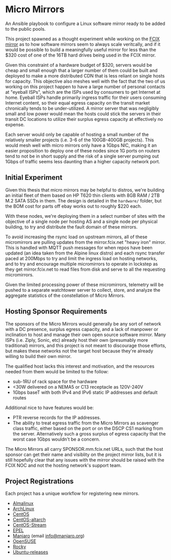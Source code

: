 # Micro Mirrors

An Ansible playbook to configure a Linux software mirror ready to be added to the public pools.

This project spawned as a thought experiment while working on the [FCIX mirror](https://mirror.fcix.net/) as to how software mirrors seem to always scale veritcally, and if it would be possible to build a meaningfully useful mirror for less than the $320 cost of one of the 16TB hard drives being used in the FCIX mirror.

Given this constraint of a hardware budget of $320, servers would be cheap and small enough that a larger number of them could be built and deployed to make a more distributed CDN that is less reliant on single hosts for capacity.
This objective also meshes well with the fact that the two of us working on this project happen to have a large number of personal contacts at "eyeball ISPs", which are the ISPs used by consumers to get Internet at home.
Eyeball ISPs handle primarily ingress traffic for their users consuming Internet content, so their equal egress capacity on the transit market chronically tends to be under-utilized.
A mirror server that was negligibly small and low power would mean the hosts could stick the servers in their transit DC locations to utilize their surplus egress capacity at effectively no expense.

Each server would only be capable of hosting a small number of the relatively smaller projects (i.e. 3-6 of the 100GB-400GB projects).
This would mesh well with micro mirrors only have a 1Gbps NIC, making it an easier proposition to deploy one of these nodes since 1G ports on routers tend to not be in short supply and the risk of a single server pumping out 1Gbps of traffic seems less daunting than a higher capacity network port.

## Initial Experiment

Given this thesis that micro mirrors may be helpful to distros, we're building an initial fleet of them based on HP T620 thin clients with 8GB RAM / 2TB M.2 SATA SSDs in them.
The design is detailed in the `hardware/` folder, but the BOM cost for parts off ebay works out to roughly $220 each.

With these nodes, we're deploying them in a select number of sites with the objective of a single node per hosting AS and a single node per physical building, to try and distribute the fault domain of these mirrors.

To avoid increasing the rsync load on upstream mirrors, all of these micromirrors are pulling updates from the mirror.fcix.net "heavy iron" mirror.
This is handled with MQTT push messages for when repos have been updated (an idea taken from the Alpine linux distro) and each rsync transfer paced at 200Mbps to try and limit the ingress load on hosting networks, and to try and encourage multiple micromirrors to operate in lockstep as they get mirror.fcix.net to read files from disk and serve to all the requesting micromirrors.

Given the limited processing power of these micromirrors, telemetry will be pushed to a separate watchtower server to collect, store, and analyze the aggregate statistics of the constellation of Micro Mirrors.

## Hosting Sponsor Requirements

The sponsors of the Micro Mirrors would generally be any sort of network with a DC presence, surplus egress capacity, and a lack of manpower or inclination to host and manage their own open source software mirror.
Many ISPs (i.e. Ziply, Sonic, etc) already host their own (presumably more traditional) mirrors, and this project is not meant to discourage those efforts, but makes these networks not the target host because they're already willing to build their own mirror.

The qualified host lacks this interest and motivation, and the resources needed from them would be limited to the follow:
* sub-1RU of rack space for the hardware
* <30W delivered on a NEMA5 or C13 receptacle as 120V-240V
* 1Gbps baseT with both IPv4 and IPv6 static IP addresses and default routes

Additional nice to have features would be:
* PTR reverse records for the IP addresses.
* The ability to treat egress traffic from the Micro Mirrors as scavenger class traffic, either based on the port or on the DSCP CS1 marking from the server. Alternatively such a gross surplus of egress capacity that the worst case 1Gbps wouldn't be a concern.

The Micro Mirrors all carry SPONSOR.mm.fcix.net URLs, such that the host sponsor can get their name and visiblity on the project mirror lists, but it is still hopefully clear that any issues with the mirror should be raised with the FCIX NOC and not the hosting network's support team.

## Project Registrations

Each project has a unique workflow for registering new mirrors.

* [Almalinux](https://wiki.almalinux.org/Mirrors.html)
* [ArchLinux](https://wiki.archlinux.org/title/DeveloperWiki:NewMirrors)
* [CentOS](https://wiki.centos.org/HowTos/CreatePublicMirrors)
* [CentOS-altarch](https://wiki.centos.org/HowTos/CreatePublicMirrors)
* [CentOS-Stream](https://wiki.centos.org/HowTos/CreatePublicMirrors)
* [EPEL](https://fedoraproject.org/wiki/Infrastructure/Mirroring)
* [Manjaro](https://wiki.manjaro.org/index.php/Manjaro_Mirrors) (email info@manjaro.org)
* [OpenSUSE](https://en.opensuse.org/openSUSE:Mirror_infrastructure)
* [Rocky](https://docs.rockylinux.org/guides/mirror_management/add_mirror_manager/)
* [Ubuntu-releases](https://wiki.ubuntu.com/Mirrors)

